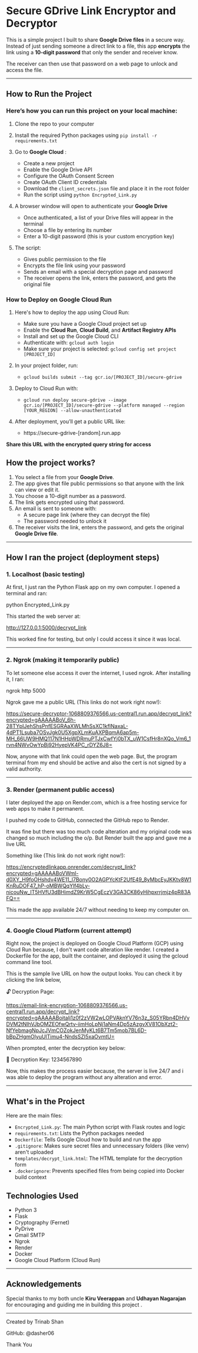# Secure GDrive Link Encryptor and Decryptor

This is a simple project I built to share **Google Drive files** in a secure way. Instead of just sending someone a direct link to a file, this app **encrypts** the link using a **10-digit password** that only the sender and receiver know. 

The receiver can then use that password on a web page to unlock and access the file.

---

## How to Run the Project

### Here’s how you can run this project on your local machine:

1. Clone the repo to your computer
2. Install the required Python packages using `pip install -r requirements.txt`
3. Go to **Google Cloud** :
   - Create a new project
   - Enable the Google Drive API
   - Configure the OAuth Consent Screen
   - Create OAuth Client ID credentials
   - Download the `client_secrets.json` file and place it in the root folder
   - Run the script using `python Encrypted_Link.py`

4. A browser window will open to authenticate your **Google Drive**
   - Once authenticated, a list of your Drive files will appear in the terminal
   - Choose a file by entering its number
   - Enter a 10-digit password (this is your custom encryption key)

5. The script:
   - Gives public permission to the file
   - Encrypts the file link using your password
   - Sends an email with a special decryption page and password
   - The receiver opens the link, enters the password, and gets the original file

### How to Deploy on Google Cloud Run

1. Here's how to deploy the app using Cloud Run:
   - Make sure you have a Google Cloud project set up
   - Enable the **Cloud Run**, **Cloud Build**, and **Artifact Registry APIs**
   - Install and set up the Google Cloud CLI
   - Authenticate with: `gcloud auth login`
   - Make sure your project is selected: `gcloud config set project [PROJECT_ID]`

2. In your project folder, run:
   - `gcloud builds submit --tag gcr.io/[PROJECT_ID]/secure-gdrive`

3. Deploy to Cloud Run with:
   - `gcloud run deploy secure-gdrive --image gcr.io/[PROJECT_ID]/secure-gdrive --platform managed --region [YOUR_REGION] --allow-unauthenticated`

4. After deployment, you’ll get a public URL like:
   - https://secure-gdrive-[random].run.app

**Share this URL with the encrypted query string for access**

## How the project works?

1. You select a file from your **Google Drive**.
2. The app gives that file public permissions so that anyone with the link can view or edit it.
3. You choose a 10-digit number as a password.
4. The link gets encrypted using that password.
5. An email is sent to someone with:
   - A secure page link (where they can decrypt the file)
   - The password needed to unlock it
6. The receiver visits the link, enters the password, and gets the original **Google Drive file**.

---

## How I ran the project (deployment steps)

### 1. Localhost (basic testing)

At first, I just ran the Python Flask app on my own computer. I opened a terminal and ran:

python Encrypted_Link.py

This started the web server at:

http://127.0.0.1:5000/decrypt_link

This worked fine for testing, but only I could access it since it was local.

---

### 2. Ngrok (making it temporarily public)

To let someone else access it over the internet, I used ngrok. After installing it, I ran:

ngrok http 5000

Ngrok gave me a public URL (This links do not work right now!):

https://secure-decryptor-1068809376566.us-central1.run.app/decrypt_link?encrypted=gAAAAABoV_6h-28TYpIJehShsPnfESGRAaXWLMhSsXC1kfINaxaL-4dPT1Lsuba7OSvJgk0U5XgpXLmKuAXPBqmA6ap5m-MH_66UW9HMQ117N1HHpWDRmuPTJxCwfYj0bTX_uW1CsfHr8nXQo_Vm6_1rvn4NWvOwYpBj92HyepVK4PC_rDYZ6J8=

Now, anyone with that link could open the web page. But, the program terminal from my end should be active and also the cert is not signed by a valid authority.

---

### 3. Render (permanent public access)

I later deployed the app on Render.com, which is a free hosting service for web apps to make it permanent.

I pushed my code to GitHub, connected the GitHub repo to Render.

It was fine but there was too much code alteration and my original code was changed so much including the o/p. But Render built the app and gave me a live URL

Something like (This link do not work right now!):

https://encryptedlinkapp.onrender.com/decrypt_link?encrypted=gAAAAABoVWml-d0XY_H9foOHshdv4WE11_l7Bony0O2AGPYcKtF2UfE49_8yMbcEyJKKtv8W1KnRuDOF47_hP-oMBWQqYlf4bLy-nicouNw_IT5HVfU3dBHimdZ9KrW5CgEczV3GA3CK86yHihpxrrjmjz4pR83AFQ==

This made the app available 24/7 without needing to keep my computer on.

---

### 4. Google Cloud Platform (current attempt)

Right now, the project is deployed on Google Cloud Platform (GCP) using Cloud Run because, I don't want code alteration like render. I created a Dockerfile for the app, built the container, and deployed it using the gcloud command line tool.

This is the sample live URL on how the output looks. You can check it by clicking the link below,

🔓 Decryption Page:

https://email-link-encryption-1068809376566.us-central1.run.app/decrypt_link?encrypted=gAAAAABoitaIj1z0f2zVW2wLOPVAknYV76n3z_S05YRbn4DHVvDVM2tNIhVJbOMZEOfwQrtv-iimHoLpNj1aNm4Dp5zAzgvXV81ObXzt2-NfYebmagNpJcJVmCOZokJenMyKLt6B7Tm5mob7BL6D-bBpZHgmOlyuUlTimu4-NndsSZI5xaOvmtU=

When prompted, enter the decryption key below:

🔐 Decryption Key: 1234567890

Now, this makes the process easier because, the server is live 24/7 and i was able to deploy the program without any alteration and error.

---

## What's in the Project

Here are the main files:

- `Encrypted_Link.py`: The main Python script with Flask routes and logic
- `requirements.txt`: Lists the Python packages needed
- `Dockerfile`: Tells Google Cloud how to build and run the app
- `.gitignore`: Makes sure secret files and unnecessary folders (like venv) aren't uploaded
- `templates/decrypt_link.html`: The HTML template for the decryption form
- `.dockerignore`: Prevents specified files from being copied into Docker build context

## Technologies Used

- Python 3
- Flask
- Cryptography (Fernet)
- PyDrive
- Gmail SMTP
- Ngrok
- Render
- Docker
- Google Cloud Platform (Cloud Run)

---

## Acknowledgements

Special thanks to my both uncle **Kiru Veerappan** and **Udhayan Nagarajan** for encouraging and guiding me in building this project .  

---

Created by Trinab Shan

GitHub: @dasher06

Thank You










